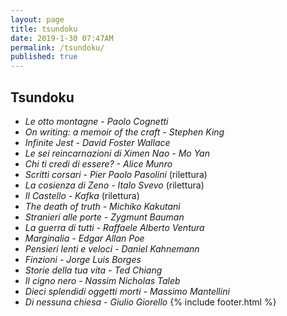 ```yaml
---
layout: page
title: tsundoku
date: 2019-1-30 07:47AM
permalink: /tsundoku/
published: true
---
```


## Tsundoku

- *Le otto montagne - Paolo Cognetti*
- *On writing: a memoir of the craft - Stephen King*
- *Infinite Jest - David Foster Wallace*
- *Le sei reincarnazioni di Ximen Nao -  Mo Yan*
- *Chi ti credi di essere? - Alice Munro*
- *Scritti corsari -  Pier Paolo Pasolini* (rilettura)
- *La cosienza di Zeno  -  Italo Svevo* (rilettura)
- *Il Castello  - Kafka* (rilettura)
- *The death of truth - Michiko Kakutani*
- *Stranieri alle porte - Zygmunt Bauman*
- *La guerra di tutti - Raffaele Alberto Ventura*
- *Marginalia - Edgar Allan Poe*
- *Pensieri lenti e veloci - Daniel Kahnemann*
- *Finzioni - Jorge Luis Borges*
- *Storie della tua vita - Ted Chiang*
- *Il cigno nero - Nassim Nicholas Taleb*
- *Dieci splendidi oggetti morti - Massimo Mantellini*
- *Di nessuna chiesa - Giulio Giorello*
{% include footer.html %}


